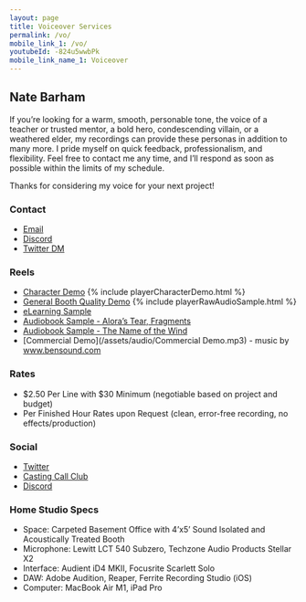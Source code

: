 ```yaml
---
layout: page
title: Voiceover Services
permalink: /vo/
mobile_link_1: /vo/
youtubeId: -824u5wwbPk
mobile_link_name_1: Voiceover
---
```



## Nate Barham

If you’re looking for a warm, smooth, personable tone, the voice of a teacher or trusted mentor, a bold hero, condescending villain, or a weathered elder, my recordings can provide these personas in addition to many more. I pride myself on quick feedback, professionalism, and flexibility. Feel free to contact me any time, and I’ll respond as soon as possible within the limits of my schedule. 

Thanks for considering my voice for your next project!

### Contact
- [Email](mailto:nate.barham@gmail.com)
- [Discord](https://discordapp.com/users/Dietlama#7643)
- [Twitter DM](https://twitter.com/NateBarham)

### Reels
- [Character Demo](/assets/audio/CharacterDemo_NateBarham.mp3) 
{% include playerCharacterDemo.html %}
- [General Booth Quality Demo](/assets/audio/BasicBoothDemo_NateBarham.mp3)
{% include playerRawAudioSample.html %}
- [eLearning Sample](/assets/audio/eLearningSample_NateBarham.mp3)
- [Audiobook Sample - Alora’s Tear, Fragments](/assets/audio/Fragments_Sample.mp3)
- [Audiobook Sample - The Name of the Wind](/assets/audio/NotW_Sample.mp3)
- [Commercial Demo](/assets/audio/Commercial Demo.mp3) - music by www.bensound.com

### Rates
- $2.50 Per Line with $30 Minimum (negotiable based on project and budget)
- Per Finished Hour Rates upon Request (clean, error-free recording, no effects/production)

### Social
- [Twitter](twitter.com/natebarham)
- [Casting Call Club](https://www.castingcall.club/m/NateBarham)
- [Discord](https://discordapp.com/users/146834925201391616)

### Home Studio Specs
- Space: Carpeted Basement Office with 4’x5’ Sound Isolated and Acoustically Treated Booth
- Microphone: Lewitt LCT 540 Subzero, Techzone Audio Products Stellar X2
- Interface: Audient iD4 MKII, Focusrite Scarlett Solo
- DAW: Adobe Audition, Reaper, Ferrite Recording Studio (iOS)
- Computer: MacBook Air M1, iPad Pro


